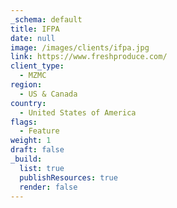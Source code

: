 ```yaml
---
_schema: default
title: IFPA
date: null
image: /images/clients/ifpa.jpg
link: https://www.freshproduce.com/
client_type:
  - MZMC
region:
  - US & Canada
country:
  - United States of America
flags:
  - Feature
weight: 1
draft: false
_build:
  list: true
  publishResources: true
  render: false
---
```

